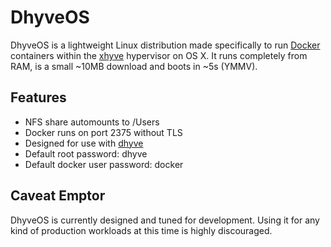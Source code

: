 # DhyveOS

DhyveOS is a lightweight Linux distribution made specifically to run [Docker](https://www.docker.com/) containers within the [xhyve](https://github.com/mist64/xhyve) hypervisor on OS X. It runs completely from RAM, is a small ~10MB download and boots in ~5s (YMMV).

## Features

* NFS share automounts to /Users
* Docker runs on port 2375 without TLS
* Designed for use with [dhyve](https://github.com/nlf/dhyve)
* Default root password: dhyve
* Default docker user password: docker

## Caveat Emptor

DhyveOS is currently designed and tuned for development.  Using it for any kind of production workloads at this time is highly discouraged.
